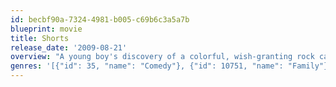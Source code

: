 ```yaml
---
id: becbf90a-7324-4981-b005-c69b6c3a5a7b
blueprint: movie
title: Shorts
release_date: '2009-08-21'
overview: "A young boy's discovery of a colorful, wish-granting rock causes chaos in the suburban town of Black Falls when jealous kids and scheming adults alike set out to get their hands on it."
genres: '[{"id": 35, "name": "Comedy"}, {"id": 10751, "name": "Family"}]'
---
```

